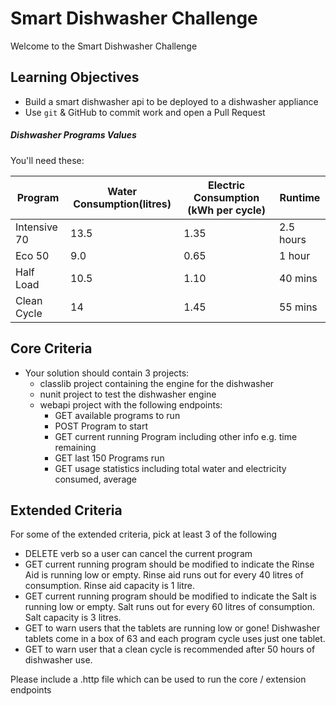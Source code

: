 # Smart Dishwasher Challenge

Welcome to the Smart Dishwasher Challenge

## Learning Objectives

- Build a smart dishwasher api to be deployed to a dishwasher appliance
- Use `git` & GitHub to commit work and open a Pull Request

##### Dishwasher Programs Values

You'll need these:

| Program      | Water Consumption(litres) | Electric Consumption (kWh per cycle) | Runtime   |
| ------------ | ------------------------- | ------------------------------------ | --------- |
| Intensive 70 | 13.5                      | 1.35                                 | 2.5 hours |
| Eco 50       | 9.0                       | 0.65                                 | 1 hour    |
| Half Load    | 10.5                      | 1.10                                 | 40 mins   |
| Clean Cycle  | 14                        | 1.45                                 | 55 mins   |

## Core Criteria

- Your solution should contain 3 projects:
  - classlib project containing the engine for the dishwasher
  - nunit project to test the dishwasher engine
  - webapi project with the following endpoints:
    - GET available programs to run
    - POST Program to start
    - GET current running Program including other info e.g. time remaining
    - GET last 150 Programs run
    - GET usage statistics including total water and electricity consumed, average

## Extended Criteria

For some of the extended criteria, pick at least 3 of the following

- DELETE verb so a user can cancel the current program
- GET current running program should be modified to indicate the Rinse Aid is running low or empty. Rinse aid runs out for every 40 litres of consumption. Rinse aid capacity is 1 litre.
- GET current running program should be modified to indicate the Salt is running low or empty. Salt runs out for every 60 litres of consumption. Salt capacity is 3 litres.
- GET to warn users that the tablets are running low or gone! Dishwasher tablets come in a box of 63 and each program cycle uses just one tablet.
- GET to warn user that a clean cycle is recommended after 50 hours of dishwasher use.

Please include a .http file which can be used to run the core / extension endpoints
